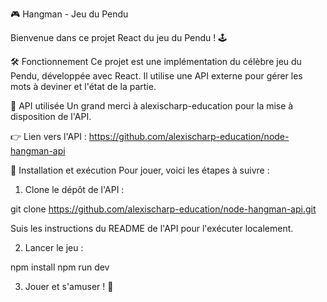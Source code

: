 🎮 Hangman - Jeu du Pendu

Bienvenue dans ce projet React du jeu du Pendu ! 🕹️

🛠️ Fonctionnement
Ce projet est une implémentation du célèbre jeu du Pendu, développée avec React. Il utilise une API externe pour gérer les mots à deviner et l'état de la partie.

🔗 API utilisée
Un grand merci à alexischarp-education pour la mise à disposition de l'API.

👉 Lien vers l'API : https://github.com/alexischarp-education/node-hangman-api

🚀 Installation et exécution
Pour jouer, voici les étapes à suivre :

1. Clone le dépôt de l'API :

git clone https://github.com/alexischarp-education/node-hangman-api.git

Suis les instructions du README de l'API pour l'exécuter localement.

2. Lancer le jeu :

npm install
npm run dev

3.  Jouer et s'amuser ! 🎉

